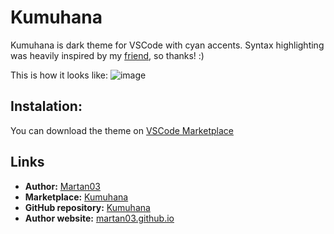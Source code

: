 # Kumuhana

Kumuhana is dark theme for VSCode with cyan accents. Syntax highlighting was
heavily inspired by my [friend](https://github.com/BonnyAD9), so thanks! :)

This is how it looks like:
![image](https://user-images.githubusercontent.com/46300167/231582565-1961b7c7-67b8-446a-b2c2-c6aca2af7c02.png)

## Instalation:
You can download the theme on [VSCode Marketplace](https://marketplace.visualstudio.com/items?itemName=Martan03.kumuhana)

## Links

- **Author:** [Martan03](https://github.com/Martan03)
- **Marketplace:** [Kumuhana](https://marketplace.visualstudio.com/items?itemName=Martan03.kumuhana)
- **GitHub repository:** [Kumuhana](https://github.com/Martan03/Kumuhana)
- **Author website:** [martan03.github.io](https://martan03.github.io)
